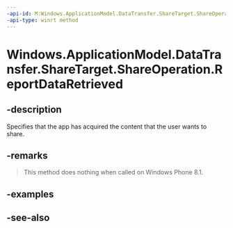 ----api-id: M:Windows.ApplicationModel.DataTransfer.ShareTarget.ShareOperation.ReportDataRetrieved
-api-type: winrt method
---<!-- Method syntaxpublic void ReportDataRetrieved()--># Windows.ApplicationModel.DataTransfer.ShareTarget.ShareOperation.ReportDataRetrieved## -descriptionSpecifies that the app has acquired the content that the user wants to share.## -remarks> This method does nothing when called on Windows Phone 8.1.## -examples## -see-also